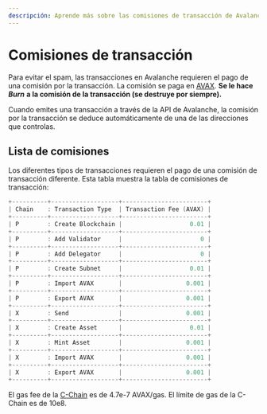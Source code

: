 ```yaml
---
descripción: Aprende más sobre las comisiones de transacción de Avalanche
---
```


# Comisiones de transacción

Para evitar el spam, las transacciones en Avalanche requieren el pago de una comisión por la transacción. La comisión se paga en [AVAX](../../#avalanche-avax-token). **Se le hace** _**Burn**_ **a la comisión de la transacción \(se destruye por siempre\).**

Cuando emites una transacción a través de la API de Avalanche, la comisión por la transacción se deduce automáticamente de una de las direcciones que controlas.

## Lista de comisiones

Los diferentes tipos de transacciones requieren el pago de una comisión de transacción diferente. Esta tabla muestra la tabla de comisiones de transacción:

```cpp
+----------+-------------------+------------------------+
| Chain    : Transaction Type  | Transaction Fee (AVAX) |
+----------+-------------------+------------------------+
| P        : Create Blockchain |                   0.01 |
+----------+-------------------+------------------------+
| P        : Add Validator     |                      0 |
+----------+-------------------+------------------------+
| P        : Add Delegator     |                      0 |
+----------+-------------------+------------------------+
| P        : Create Subnet     |                   0.01 |
+----------+-------------------+------------------------+
| P        : Import AVAX       |                  0.001 |
+----------+-------------------+------------------------+
| P        : Export AVAX       |                  0.001 |
+----------+-------------------+------------------------+
| X        : Send              |                  0.001 |
+----------+-------------------+------------------------+
| X        : Create Asset      |                   0.01 |
+----------+-------------------+------------------------+
| X        : Mint Asset        |                  0.001 |
+----------+-------------------+------------------------+
| X        : Import AVAX       |                  0.001 |
+----------+-------------------+------------------------+
| X        : Export AVAX       |                  0.001 |
+----------+-------------------+------------------------+
```

El gas fee de la [C-Chain](./#contract-chain-c-chain) es de 4.7e-7 AVAX/gas. El límite de gas de la C-Chain es de 10e8.

